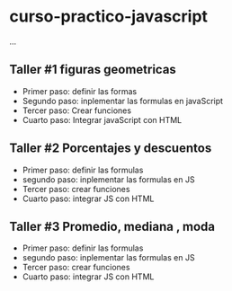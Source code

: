 # curso-practico-javascript

...

## Taller #1 figuras geometricas

- Primer paso: definir las formas
- Segundo paso: inplementar las formulas en javaScript
- Tercer paso: Crear funciones
- Cuarto paso: Integrar javaScript con HTML

## Taller #2 Porcentajes y descuentos 

- Primer paso: definir las formulas 
- segundo paso: inplementar las formulas en JS
- Tercer paso: crear funciones 
- Cuarto paso: integrar JS con HTML

## Taller #3 Promedio, mediana , moda

- Primer paso: definir las formulas 
- segundo paso: inplementar las formulas en JS
- Tercer paso: crear funciones 
- Cuarto paso: integrar JS con HTML